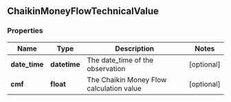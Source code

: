 ## ChaikinMoneyFlowTechnicalValue

### Properties
Name | Type | Description | Notes
------------ | ------------- | ------------- | -------------
**date_time** | **datetime** | The date_time of the observation | [optional] 
**cmf** | **float** | The Chaikin Money Flow calculation value | [optional] 



